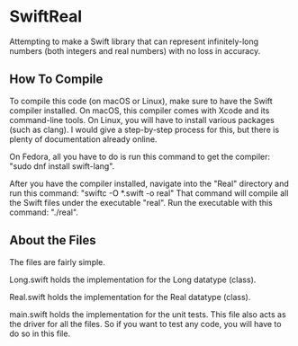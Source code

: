 # SwiftReal
Attempting to make a Swift library that can represent infinitely-long numbers (both integers and real numbers) with no loss in accuracy.

## How To Compile
To compile this code (on macOS or Linux), make sure to have the Swift compiler installed. On macOS, this compiler comes with Xcode and its command-line tools. On Linux, you will have to install various packages (such as clang). I would give a step-by-step process for this, but there is plenty of documentation already online. 

On Fedora, all you have to do is run this command to get the compiler: "sudo dnf install swift-lang".

After you have the compiler installed, navigate into the "Real" directory and run this command: "swiftc -O *.swift -o real"
That command will compile all the Swift files under the executable "real". Run the executable with this command: "./real".

## About the Files
The files are fairly simple.

Long.swift holds the implementation for the Long datatype (class).

Real.swift holds the implementation for the Real datatype (class).

main.swift holds the implementation for the unit tests. This file also acts as the driver for all the files. So if you want to test any code, you will have to do so in this file.
